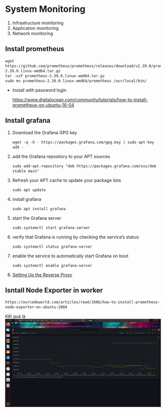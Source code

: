 # System Monitoring
1. Infrastructure monitoring
2. Application monitoring
3. Network monitoring

## Install prometheus
    
    wget https://github.com/prometheus/prometheus/releases/download/v2.39.0/prometheus-2.39.0.linux-amd64.tar.gz
    tar -xzf prometheus-2.39.0.linux-amd64.tar.gz
    sudo mv prometheus-2.39.0.linux-amd64/prometheus /usr/local/bin/

* Install with password login
    
    https://www.digitalocean.com/community/tutorials/how-to-install-prometheus-on-ubuntu-16-04

## Install grafana
1. Download the Grafana GPG key

       wget -q -O - https://packages.grafana.com/gpg.key | sudo apt-key add -

2. add the Grafana repository to your APT sources

       sudo add-apt-repository "deb https://packages.grafana.com/oss/deb stable main"

3. Refresh your APT cache to update your package lists

       sudo apt update

4. install grafana

       sudo apt install grafana

5. start the Grafana server

       sudo systemctl start grafana-server

6. verify that Grafana is running by checking the service’s status:

       sudo systemctl status grafana-server

7. enable the service to automatically start Grafana on boot

       sudo systemctl enable grafana-server

8. [Setting Up the Reverse Proxy](./../nginx/Readme.md)


## Isntall Node Exporter in worker

    https://ourcodeworld.com/articles/read/1686/how-to-install-prometheus-node-exporter-on-ubuntu-2004

Kết quả là
<img src="./img/grafana.png"/>